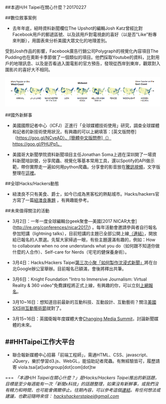 ##本週H/H Taipei在關心什麼？20170227

##數位敘事案例

- 去年年底，紐時資料新聞欄位The Upshot的編輯Josh Katz曾經比對Facebook用戶的郵遞區號、以及該用戶對電視劇的喜好（以是否"Like"粉專來判斷），用圖表來分析美國大眾文化的地理差別。

受到Josh作品的影響，Facebook廣告行銷公司Polygraph的視覺化內容項目The Pudding也在奧斯卡季節做了一個類似的項目。他們採取Youtube的資料，比對用戶的地理訊息、以及是否看過入圍電影的官方預告，發現從西岸到東岸，觀眾對入圍影片的喜好大不相同。

![奧斯卡提名影片的喜好分布](/img/2017/geography-of-nominees.png?raw=true "geography of oscar nominees")



##國外新鮮事

- 美國國際記者中心（ICFJ）正進行「全球媒體技術使用」研究，調查全球媒體和記者的新技術使用狀況，有興趣的可以上網填答：[英文版問卷]（https://goo.gl/NCveAD）、[簡體中文版問卷]（）https://goo.gl/PHUPp1。

- 美國哥大新聞學院資料新聞項目主任Jonathan Soma上週在深圳開了一場資料新聞培訓營，分享爬蟲、視覺化等基本常用工具，還以Spotify的API做示範，帶你實際走一遍如何用python爬蟲。分享會的影音放在[騰訊視頻](https://v.qq.com/x/page/d0022ynmll8.html)，文字版整理在[這裡](https://goo.gl/o94AEW)。

##全球Hacks/Hackers動態
- 紐澳良不只有美食、爵士，如今已成為黑客松的熱點城市。Hacks/hackers官方寫了一篇[紐澳良專題](http://hackshackers.com/blog/2017/02/10/17747/) ，有興趣能參考。

##未來值得關注的活動

- 3月2日：一年一度全球編輯台geek聚會—美國[2017 NICAR大會] (http://ire.org/conferences/nicar2017/) 。每年活動會邀請參與者自行報名參加短講（lightning talks），目前短講的主題已全部公開上線[（連結）](http://lightningtalks.ire.org/)，開放給已報名的人票選。先幫大家掃過一眼，有些主題還滿有趣的，例如：How to collaborate when no one understands what you do（如何跟不知道你做什麼的人合作）、Self-care for Nerds（宅宅的健保養身術）。

- 3月4日：Hacks/Hackers Taipei[第三次小聚「如何製作沈浸式新聞」](http://hackshackers.taipei)將在台北Google辦公室舉辦。目前報名已額滿，會後將釋出共筆。

- 3月6日：Knight Foundation "Intro to Immersive Journalism: Virtual Reality & 360 video"免費課程將正式上線，有興趣的你，可以立刻[上網報名](http://journalismcourses.org/VR36017.html)。

- 3月10~16日：想知道目前最新的互動科技、互動設計、互動藝術？關注[美國SXSW互動藝術節](https://www.sxsw.com/festivals/interactive/)就對了。

- 3月15~16日：英國衛報年度媒體大會[Changing Media Summit](https://www.theguardian.com/media/changing-media-summit)，討論新聞媒體的未來。

##HHTaipei工作大平台 
- 

- 聯合報新媒體中心招募「前端工程師」，需通HTML、CSS、javascript、JQuery，樂於學習d3.js、WebGL，能協助記者爬蟲。有無經驗皆可，履歷請寄 viola.tsai[at]udngroup[dot]com[dot]tw


===
*「本週H/H Taipei在關心什麼？」是Hacks/Hackers Taipei推出的新話題，目標是至少每週能有一次「新聞x科技」的話題整理，如果沒有新鮮事，或我們沒有精力和時間，也可能會偶爾停止。往期內容，可以參考這個[連結](https://github.com/hackshackerstaipei/newsletter)。有任何想法或建議，也歡迎隨時來信： <hackshackerstaipei@gmail.com>*